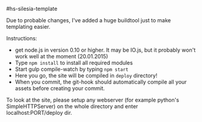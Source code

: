 #hs-silesia-template

Due to probable changes, I've added a huge buildtool just to make templating easier. 

Instructions:
* get node.js in version 0.10 or higher. It may be IO.js, but it probably won't work well at the moment (20.01.2015)
* Type `npm install` to install all required modules
* Start gulp compile-watch by typing `npm start`
* Here you go, the site will be compiled in `deploy` directory!
* When you commit, the git-hook should automatically compile all your assets before creating your commit.

To look at the site, please setup any webserver (for example python's SimpleHTTPServer) on the whole directory and enter localhost:PORT/deploy dir. 